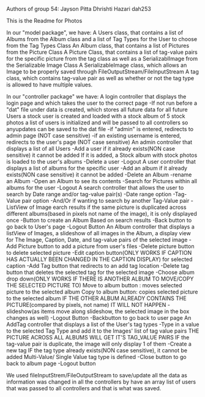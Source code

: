 Authors of group 54:
Jayson Pitta
Dhrishti Hazari
dah253

This is the Readme for Photos

In our "model package", we have:
A Users class, that contains a list of Albums from the Album class and a list of Tag Types for the User to choose from the Tag Types Class
An Album class, that contains a list of Pictures from the Picture Class
A Picture Class, that contains a list of tag-value pairs for the specific picture from the tag class as well as a SerializablImage from the Serializable Image Class
A SerializableImage class, which allows an Image to be properly saved through FileOutputStream/FileInputStream
A tag class, which contains tag-value pair as well as whether or not the tag type is allowed to have multiple values.

In our "controller package" we have:
A login controller that displays the login page and which takes the user to the correct page
	-If not run before
		a "dat" file under data is created, which stores all future data for all future Users
		a stock user is created and loaded with a stock album of 5 stock photos
		a list of users is initialized and will be passed to all controllers so anyupdates can be saved to the dat file
	-if "admin" is entered, redirects to admin page (NOT case sensitive)
	-if an existing username is entered, redirects to the user's page (NOT case sensitive)
An admin controller that displays a list of all Users
	-Add a user
		if it already exists(NON case sensitive) it cannot be added
		If it is added, a Stock album with stock photos is loaded to the user's albums
	-Delete a user
	-Logout
A user controller that displays a list of albums for the specific user
	-Add an album
		if it already exists(NON case sensitive) it cannot be added
	-Delete an Album
	-rename an Album
	-Open an Album to see its contents
	-Search for Pictures within all albums for the user
	-Logout
A search controller that allows the user to search by Date range and/or tag-value pair(s)
	-Date range option
	-Tag-Value pair option
	-And/Or if wanting to search by another Tag-Value pair
	-ListView of Image earch results
		if the same picture is duplicated across different albums(based in pixels not name of the image), it is only displayed once
	-Button to create an Album Based on search results
	-Back button to go back to User's page
	-Logout Button
An Album controller that displays a listView of Images, a slideshow of all images in the Album, a display view for The Image, Caption, Date, and tag-value pairs of the selected image
	-Add Picture button to add a picture from user's files
	-Delete picture button to delete selected picture
	-Edit caption button(ONLY WORKS IF CAPTION HAS ACTUALLY BEEN CHANGED IN THE CAPTION DISPLAY) for selected caption
	-Add Tag button that redirects to an add tag location
	-Delete tag button that deletes the selected tag for the selected image
	-Choose album drop down(ONLY WORKS IF THERE IS ANOTHER ALBUM TO MOVE/COPY THE SELECTED PICTURE TO)
		Move to album button : moves selected picture to the selected album
		Copy to album button: copies selected picture to the selected album
		IF THE OTHER ALBUM ALREADY CONTAINS THE PICTURE(compared by pixels, not name) IT WILL NOT HAPPEN
	-slideshow(as items move along slideshow, the selected image in the box changes as well)
	-Logout Button
	-Backbutton to go back to user page
An AddTag controller that displays a list of the User's tag types
	-Type in a value to the selected Tag Type and add it to the Images' list of tag value pairs
		THE PICTURE ACROSS ALL ALBUMS WILL GET IT'S TAG_VALUE PAIRS
		IF the tag-value pair is duplicate, the image will only display 1 of them
	-Create a new tag
		IF the tag type already exists(NON case sensitive), it cannot be added
		Multi-Value/ Single Value tag type is defined
	-Close button to go back to album page
	-Logout button
	
We used fileInputStrem/FileOutputStream to save/update all the data as information was changed in all the controllers by have an array list of users that was passed to all controllers and that is what was saved.
	
